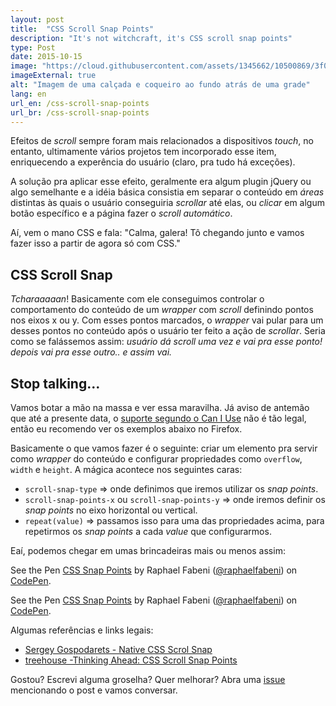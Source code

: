 ```yaml
---
layout: post
title:  "CSS Scroll Snap Points"
description: "It's not witchcraft, it's CSS scroll snap points"
type: Post
date: 2015-10-15
image: "https://cloud.githubusercontent.com/assets/1345662/10500869/3f0ee854-72b2-11e5-94c4-04db468e18ce.jpg"
imageExternal: true
alt: "Imagem de uma calçada e coqueiro ao fundo atrás de uma grade"
lang: en
url_en: /css-scroll-snap-points
url_br: /css-scroll-snap-points
---
```


Efeitos de *scroll* sempre foram mais relacionados a dispositivos *touch*, no entanto, ultimamente vários projetos tem incorporado esse item, enriquecendo a experência do usuário (claro, pra tudo há exceções).

A solução pra aplicar esse efeito, geralmente era algum plugin jQuery ou algo semelhante e a idéia básica consistia em separar o conteúdo em *áreas* distintas às quais o usuário conseguiria *scrollar* até elas, ou *clicar* em algum botão específico e a página fazer o *scroll automático*.

Aí, vem o mano CSS e fala: "Calma, galera! Tô chegando junto e vamos fazer isso a partir de agora só com CSS."

## CSS Scroll Snap

*Tcharaaaaan*! Basicamente com ele conseguimos controlar o comportamento do conteúdo de um *wrapper* com *scroll* definindo pontos nos eixos x ou y. Com  esses pontos marcados, o *wrapper* vai pular para um desses pontos no conteúdo após o usuário ter feito a ação de *scrollar*. Seria como se falássemos assim: *usuário dá scroll uma vez e vai pra esse ponto! depois vai pra esse outro.. e assim vai.*

## Stop talking...

Vamos botar a mão na massa e ver essa maravilha. Já aviso de antemão que até a presente data, o [suporte segundo o Can I Use](http://caniuse.com/#feat=css-snappoints) não é tão legal, então eu recomendo ver os exemplos abaixo no Firefox.

Basicamente o que vamos fazer é o seguinte: criar um elemento pra servir como *wrapper* do conteúdo e configurar propriedades como `overflow`, `width` e `height`. A mágica acontece nos seguintes caras:

* `scroll-snap-type` => onde definimos que iremos utilizar os *snap points*.
* `scroll-snap-points-x` ou `scroll-snap-points-y` => onde iremos definir os *snap points* no eixo horizontal ou vertical.
* `repeat(value)` => passamos isso para uma das propriedades acima, para repetirmos os *snap points* a cada *value* que configurarmos.

Eaí, podemos chegar em umas brincadeiras mais ou menos assim:

<p data-height="483" data-theme-id="4240" data-slug-hash="zvEdRy" data-default-tab="result" data-user="raphaelfabeni" class='codepen'>See the Pen <a href='http://codepen.io/raphaelfabeni/pen/zvEdRy/'>CSS Snap Points</a> by Raphael Fabeni (<a href='http://codepen.io/raphaelfabeni'>@raphaelfabeni</a>) on <a href='http://codepen.io'>CodePen</a>.</p>

<p data-height="434" data-theme-id="4240" data-slug-hash="RWLZBa" data-default-tab="result" data-user="raphaelfabeni" class='codepen'>See the Pen <a href='http://codepen.io/raphaelfabeni/pen/RWLZBa/'>CSS Snap Points</a> by Raphael Fabeni (<a href='http://codepen.io/raphaelfabeni'>@raphaelfabeni</a>) on <a href='http://codepen.io'>CodePen</a>.</p>

Algumas referências e links legais:

* [Sergey Gospodarets - Native CSS Scrol Snap](http://blog.gospodarets.com/css-scroll-snap/)
* [treehouse -Thinking Ahead: CSS Scroll Snap Points](http://blog.teamtreehouse.com/css-scroll-snap-points)


Gostou? Escrevi alguma groselha? Quer melhorar? Abra uma [issue](https://github.com/raphaelfabeni/raphaelfabeni.github.io/issues) mencionando o post e vamos conversar.

<script async src="//assets.codepen.io/assets/embed/ei.js"></script>